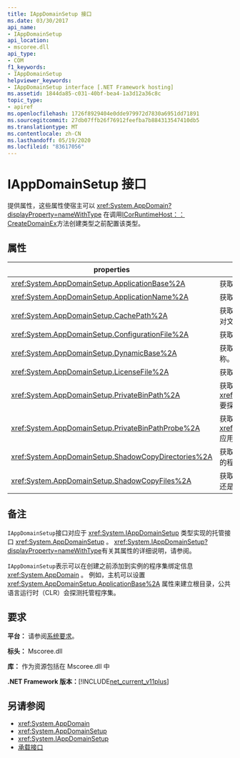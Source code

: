 ```yaml
---
title: IAppDomainSetup 接口
ms.date: 03/30/2017
api_name:
- IAppDomainSetup
api_location:
- mscoree.dll
api_type:
- COM
f1_keywords:
- IAppDomainSetup
helpviewer_keywords:
- IAppDomainSetup interface [.NET Framework hosting]
ms.assetid: 1844da85-c031-40bf-bea4-1a3d12a36c8c
topic_type:
- apiref
ms.openlocfilehash: 1726f8929404e0dde979972d7830a6951dd71891
ms.sourcegitcommit: 27db07ffb26f76912feefba7b884313547410db5
ms.translationtype: MT
ms.contentlocale: zh-CN
ms.lasthandoff: 05/19/2020
ms.locfileid: "83617056"
---
```

# <a name="iappdomainsetup-interface"></a>IAppDomainSetup 接口
提供属性，这些属性使宿主可以 <xref:System.AppDomain?displayProperty=nameWithType> 在调用[ICorRuntimeHost：： CreateDomainEx](icorruntimehost-createdomainex-method.md)方法创建类型之前配置该类型。  
  
## <a name="properties"></a>属性  
  
|properties|说明|  
|--------------|-----------------|  
|<xref:System.AppDomainSetup.ApplicationBase%2A>|获取或设置包含该应用程序的目录的名称。|  
|<xref:System.AppDomainSetup.ApplicationName%2A>|获取或设置应用程序的名称。|  
|<xref:System.AppDomainSetup.CachePath%2A>|获取或设置特定于应用程序的区域的名称，在该区域中对文件进行卷影复制。|  
|<xref:System.AppDomainSetup.ConfigurationFile%2A>|获取或设置应用程序的配置文件的名称。|  
|<xref:System.AppDomainSetup.DynamicBase%2A>|获取或设置用于存储和访问动态生成的文件的目录的名称。|  
|<xref:System.AppDomainSetup.LicenseFile%2A>|获取或设置与此域关联的许可证文件的路径。|  
|<xref:System.AppDomainSetup.PrivateBinPath%2A>|获取或设置与 <xref:System.AppDomainSetup.ApplicationBase%2A> 要探测专用程序集的目录结合在一起的目录列表。|  
|<xref:System.AppDomainSetup.PrivateBinPathProbe%2A>|获取或设置一个字符串值，该值包含或排除 <xref:System.AppDomainSetup.ApplicationBase%2A> 应用程序的搜索路径。|  
|<xref:System.AppDomainSetup.ShadowCopyDirectories%2A>|获取或设置目录的名称，这些目录包含要进行卷影复制的程序集。|  
|<xref:System.AppDomainSetup.ShadowCopyFiles%2A>|获取或设置一个字符串，该字符串指示阴影复制是打开还是关闭。 有效值为 "true" 或 "false"。|  
  
## <a name="remarks"></a>备注  
 `IAppDomainSetup`接口对应于 <xref:System.IAppDomainSetup> 类型实现的托管接口 <xref:System.AppDomainSetup> 。 <xref:System.IAppDomainSetup?displayProperty=nameWithType>有关其属性的详细说明，请参阅。  
  
 `IAppDomainSetup`表示可以在创建之前添加到实例的程序集绑定信息 <xref:System.AppDomain> 。 例如，主机可以设置 <xref:System.AppDomainSetup.ApplicationBase%2A> 属性来建立根目录，公共语言运行时（CLR）会探测托管程序集。  
  
## <a name="requirements"></a>要求  
 **平台：** 请参阅[系统要求](../../get-started/system-requirements.md)。  
  
 **标头：** Mscoree.dll  
  
 **库：** 作为资源包括在 Mscoree.dll 中  
  
 **.NET Framework 版本：**[!INCLUDE[net_current_v11plus](../../../../includes/net-current-v11plus-md.md)]  
  
## <a name="see-also"></a>另请参阅

- <xref:System.AppDomain>
- <xref:System.AppDomainSetup>
- <xref:System.IAppDomainSetup>
- [承载接口](hosting-interfaces.md)

